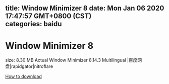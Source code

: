 
title: Window Minimizer 8
date: Mon Jan 06 2020 17:47:57 GMT+0800 (CST)    
categories: baidu
---

# Window Minimizer 8
size: 8.30 MB
 Actual Window Minimizer 8.14.3 Multilingual |百度网盘|rapidgator|nitroflare
 

[How to download](https://bpcam.bemobtrk.com/go/2ceec3aa-1ca2-46d6-b9ff-aaa5c184517c?jno=3031)